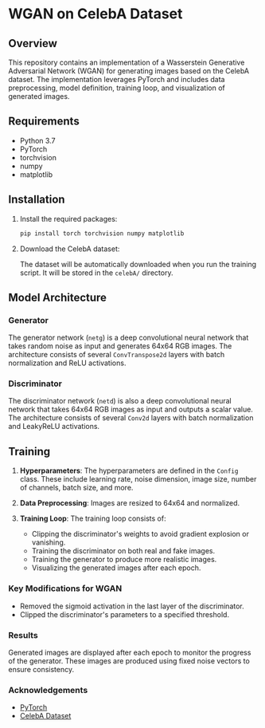 # WGAN on CelebA Dataset

## Overview

This repository contains an implementation of a Wasserstein Generative Adversarial Network (WGAN) for generating images based on the CelebA dataset. The implementation leverages PyTorch and includes data preprocessing, model definition, training loop, and visualization of generated images.

## Requirements

- Python 3.7
- PyTorch
- torchvision
- numpy
- matplotlib

## Installation

1. Install the required packages:

   ```bash
   pip install torch torchvision numpy matplotlib
   ```

2. Download the CelebA dataset:

   The dataset will be automatically downloaded when you run the training script. It will be stored in the `celebA/` directory.

## Model Architecture

### Generator

The generator network (`netg`) is a deep convolutional neural network that takes random noise as input and generates 64x64 RGB images. The architecture consists of several `ConvTranspose2d` layers with batch normalization and ReLU activations.

### Discriminator

The discriminator network (`netd`) is also a deep convolutional neural network that takes 64x64 RGB images as input and outputs a scalar value. The architecture consists of several `Conv2d` layers with batch normalization and LeakyReLU activations.

## Training

1. **Hyperparameters**: The hyperparameters are defined in the `Config` class. These include learning rate, noise dimension, image size, number of channels, batch size, and more.

2. **Data Preprocessing**: Images are resized to 64x64 and normalized.

3. **Training Loop**: The training loop consists of:
   - Clipping the discriminator's weights to avoid gradient explosion or vanishing.
   - Training the discriminator on both real and fake images.
   - Training the generator to produce more realistic images.
   - Visualizing the generated images after each epoch.

### Key Modifications for WGAN

- Removed the sigmoid activation in the last layer of the discriminator.
- Clipped the discriminator's parameters to a specified threshold.


### Results

Generated images are displayed after each epoch to monitor the progress of the generator. These images are produced using fixed noise vectors to ensure consistency.

### Acknowledgements

- [PyTorch](https://pytorch.org/)
- [CelebA Dataset](http://mmlab.ie.cuhk.edu.hk/projects/CelebA.html)

